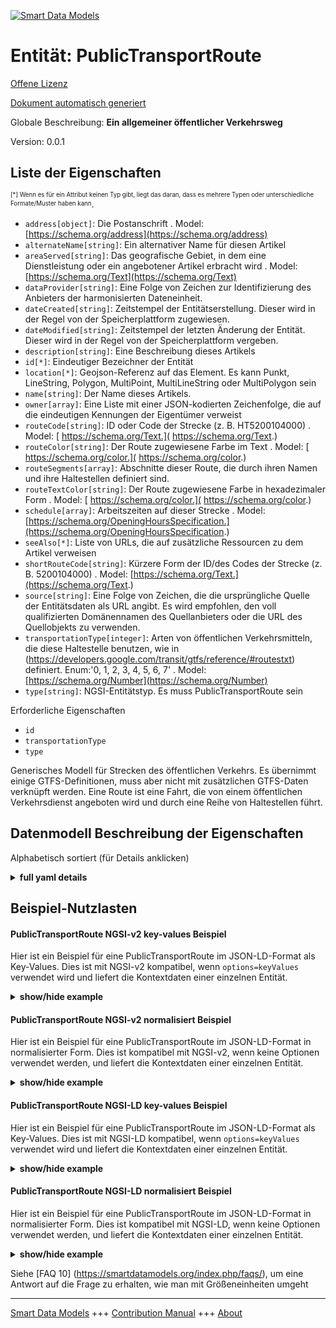 <!-- 10-Header -->  
[![Smart Data Models](https://smartdatamodels.org/wp-content/uploads/2022/01/SmartDataModels_logo.png "Logo")](https://smartdatamodels.org)  
Entität: PublicTransportRoute  
=============================<!-- /10-Header -->  
<!-- 15-License -->  
[Offene Lizenz](https://github.com/smart-data-models//dataModel.UrbanMobility/blob/master/PublicTransportRoute/LICENSE.md)  
[Dokument automatisch generiert](https://docs.google.com/presentation/d/e/2PACX-1vTs-Ng5dIAwkg91oTTUdt8ua7woBXhPnwavZ0FxgR8BsAI_Ek3C5q97Nd94HS8KhP-r_quD4H0fgyt3/pub?start=false&loop=false&delayms=3000#slide=id.gb715ace035_0_60)  
<!-- /15-License -->  
<!-- 20-Description -->  
Globale Beschreibung: **Ein allgemeiner öffentlicher Verkehrsweg**  
Version: 0.0.1  
<!-- /20-Description -->  
<!-- 30-PropertiesList -->  

## Liste der Eigenschaften  

<sup><sub>[*] Wenn es für ein Attribut keinen Typ gibt, liegt das daran, dass es mehrere Typen oder unterschiedliche Formate/Muster haben kann</sub></sup>.  
- `address[object]`: Die Postanschrift  . Model: [https://schema.org/address](https://schema.org/address)- `alternateName[string]`: Ein alternativer Name für diesen Artikel  - `areaServed[string]`: Das geografische Gebiet, in dem eine Dienstleistung oder ein angebotener Artikel erbracht wird  . Model: [https://schema.org/Text](https://schema.org/Text)- `dataProvider[string]`: Eine Folge von Zeichen zur Identifizierung des Anbieters der harmonisierten Dateneinheit.  - `dateCreated[string]`: Zeitstempel der Entitätserstellung. Dieser wird in der Regel von der Speicherplattform zugewiesen.  - `dateModified[string]`: Zeitstempel der letzten Änderung der Entität. Dieser wird in der Regel von der Speicherplattform vergeben.  - `description[string]`: Eine Beschreibung dieses Artikels  - `id[*]`: Eindeutiger Bezeichner der Entität  - `location[*]`: Geojson-Referenz auf das Element. Es kann Punkt, LineString, Polygon, MultiPoint, MultiLineString oder MultiPolygon sein  - `name[string]`: Der Name dieses Artikels.  - `owner[array]`: Eine Liste mit einer JSON-kodierten Zeichenfolge, die auf die eindeutigen Kennungen der Eigentümer verweist  - `routeCode[string]`: ID oder Code der Strecke (z. B. HT5200104000)  . Model: [ https://schema.org/Text.]( https://schema.org/Text.)- `routeColor[string]`: Der Route zugewiesene Farbe im Text  . Model: [ https://schema.org/color.]( https://schema.org/color.)- `routeSegments[array]`: Abschnitte dieser Route, die durch ihren Namen und ihre Haltestellen definiert sind.  - `routeTextColor[string]`: Der Route zugewiesene Farbe in hexadezimaler Form  . Model: [ https://schema.org/color.]( https://schema.org/color.)- `schedule[array]`: Arbeitszeiten auf dieser Strecke  . Model: [https://schema.org/OpeningHoursSpecification.](https://schema.org/OpeningHoursSpecification.)- `seeAlso[*]`: Liste von URLs, die auf zusätzliche Ressourcen zu dem Artikel verweisen  - `shortRouteCode[string]`: Kürzere Form der ID/des Codes der Strecke (z. B. 5200104000)  . Model: [https://schema.org/Text.](https://schema.org/Text.)- `source[string]`: Eine Folge von Zeichen, die die ursprüngliche Quelle der Entitätsdaten als URL angibt. Es wird empfohlen, den voll qualifizierten Domänennamen des Quellanbieters oder die URL des Quellobjekts zu verwenden.  - `transportationType[integer]`: Arten von öffentlichen Verkehrsmitteln, die diese Haltestelle benutzen, wie in (https://developers.google.com/transit/gtfs/reference/#routestxt) definiert. Enum:'0, 1, 2, 3, 4, 5, 6, 7'  . Model: [https://schema.org/Number](https://schema.org/Number)- `type[string]`: NGSI-Entitätstyp. Es muss PublicTransportRoute sein  <!-- /30-PropertiesList -->  
<!-- 35-RequiredProperties -->  
Erforderliche Eigenschaften  
- `id`  - `transportationType`  - `type`  <!-- /35-RequiredProperties -->  
<!-- 40-RequiredProperties -->  
Generisches Modell für Strecken des öffentlichen Verkehrs. Es übernimmt einige GTFS-Definitionen, muss aber nicht mit zusätzlichen GTFS-Daten verknüpft werden. Eine Route ist eine Fahrt, die von einem öffentlichen Verkehrsdienst angeboten wird und durch eine Reihe von Haltestellen führt.  
<!-- /40-RequiredProperties -->  
<!-- 50-DataModelHeader -->  
## Datenmodell Beschreibung der Eigenschaften  
Alphabetisch sortiert (für Details anklicken)  
<!-- /50-DataModelHeader -->  
<!-- 60-ModelYaml -->  
<details><summary><strong>full yaml details</strong></summary>    
```yaml  
PublicTransportRoute:    
  description: 'A generic public transport route'    
  properties:    
    address:    
      description: 'The mailing address'    
      properties:    
        addressCountry:    
          description: 'Property. The country. For example, Spain. Model:''https://schema.org/addressCountry'''    
          type: string    
        addressLocality:    
          description: 'Property. The locality in which the street address is, and which is in the region. Model:''https://schema.org/addressLocality'''    
          type: string    
        addressRegion:    
          description: 'Property. The region in which the locality is, and which is in the country. Model:''https://schema.org/addressRegion'''    
          type: string    
        postOfficeBoxNumber:    
          description: 'Property. The post office box number for PO box addresses. For example, 03578. Model:''https://schema.org/postOfficeBoxNumber'''    
          type: string    
        postalCode:    
          description: 'Property. The postal code. For example, 24004. Model:''https://schema.org/https://schema.org/postalCode'''    
          type: string    
        streetAddress:    
          description: 'Property. The street address. Model:''https://schema.org/streetAddress'''    
          type: string    
      type: object    
      x-ngsi:    
        model: https://schema.org/address    
        type: Property    
    alternateName:    
      description: 'An alternative name for this item'    
      type: string    
      x-ngsi:    
        type: Property    
    areaServed:    
      description: 'The geographic area where a service or offered item is provided'    
      type: string    
      x-ngsi:    
        model: https://schema.org/Text    
        type: Property    
    dataProvider:    
      description: 'A sequence of characters identifying the provider of the harmonised data entity.'    
      type: string    
      x-ngsi:    
        type: Property    
    dateCreated:    
      description: 'Entity creation timestamp. This will usually be allocated by the storage platform.'    
      format: date-time    
      type: string    
      x-ngsi:    
        type: Property    
    dateModified:    
      description: 'Timestamp of the last modification of the entity. This will usually be allocated by the storage platform.'    
      format: date-time    
      type: string    
      x-ngsi:    
        type: Property    
    description:    
      description: 'A description of this item'    
      type: string    
      x-ngsi:    
        type: Property    
    id:    
      anyOf: &publictransportroute_-_properties_-_owner_-_items_-_anyof    
        - description: 'Property. Identifier format of any NGSI entity'    
          maxLength: 256    
          minLength: 1    
          pattern: ^[\w\-\.\{\}\$\+\*\[\]`|~^@!,:\\]+$    
          type: string    
        - description: 'Property. Identifier format of any NGSI entity'    
          format: uri    
          type: string    
      description: 'Unique identifier of the entity'    
      x-ngsi:    
        type: Property    
    location:    
      description: 'Geojson reference to the item. It can be Point, LineString, Polygon, MultiPoint, MultiLineString or MultiPolygon'    
      oneOf:    
        - description: 'GeoProperty. Geojson reference to the item. Point'    
          properties:    
            bbox:    
              items:    
                type: number    
              minItems: 4    
              type: array    
            coordinates:    
              items:    
                type: number    
              minItems: 2    
              type: array    
            type:    
              enum:    
                - Point    
              type: string    
          required:    
            - type    
            - coordinates    
          title: 'GeoJSON Point'    
          type: object    
        - description: 'GeoProperty. Geojson reference to the item. LineString'    
          properties:    
            bbox:    
              items:    
                type: number    
              minItems: 4    
              type: array    
            coordinates:    
              items:    
                items:    
                  type: number    
                minItems: 2    
                type: array    
              minItems: 2    
              type: array    
            type:    
              enum:    
                - LineString    
              type: string    
          required:    
            - type    
            - coordinates    
          title: 'GeoJSON LineString'    
          type: object    
        - description: 'GeoProperty. Geojson reference to the item. Polygon'    
          properties:    
            bbox:    
              items:    
                type: number    
              minItems: 4    
              type: array    
            coordinates:    
              items:    
                items:    
                  items:    
                    type: number    
                  minItems: 2    
                  type: array    
                minItems: 4    
                type: array    
              type: array    
            type:    
              enum:    
                - Polygon    
              type: string    
          required:    
            - type    
            - coordinates    
          title: 'GeoJSON Polygon'    
          type: object    
        - description: 'GeoProperty. Geojson reference to the item. MultiPoint'    
          properties:    
            bbox:    
              items:    
                type: number    
              minItems: 4    
              type: array    
            coordinates:    
              items:    
                items:    
                  type: number    
                minItems: 2    
                type: array    
              type: array    
            type:    
              enum:    
                - MultiPoint    
              type: string    
          required:    
            - type    
            - coordinates    
          title: 'GeoJSON MultiPoint'    
          type: object    
        - description: 'GeoProperty. Geojson reference to the item. MultiLineString'    
          properties:    
            bbox:    
              items:    
                type: number    
              minItems: 4    
              type: array    
            coordinates:    
              items:    
                items:    
                  items:    
                    type: number    
                  minItems: 2    
                  type: array    
                minItems: 2    
                type: array    
              type: array    
            type:    
              enum:    
                - MultiLineString    
              type: string    
          required:    
            - type    
            - coordinates    
          title: 'GeoJSON MultiLineString'    
          type: object    
        - description: 'GeoProperty. Geojson reference to the item. MultiLineString'    
          properties:    
            bbox:    
              items:    
                type: number    
              minItems: 4    
              type: array    
            coordinates:    
              items:    
                items:    
                  items:    
                    items:    
                      type: number    
                    minItems: 2    
                    type: array    
                  minItems: 4    
                  type: array    
                type: array    
              type: array    
            type:    
              enum:    
                - MultiPolygon    
              type: string    
          required:    
            - type    
            - coordinates    
          title: 'GeoJSON MultiPolygon'    
          type: object    
      x-ngsi:    
        type: GeoProperty    
    name:    
      description: 'The name of this item.'    
      type: string    
      x-ngsi:    
        type: Property    
    owner:    
      description: 'A List containing a JSON encoded sequence of characters referencing the unique Ids of the owner(s)'    
      items:    
        anyOf: *publictransportroute_-_properties_-_owner_-_items_-_anyof    
        description: 'Property. Unique identifier of the entity'    
      type: array    
      x-ngsi:    
        type: Property    
    routeCode:    
      description: 'ID or code of the route (e.g. HT5200104000)'    
      type: string    
      x-ngsi:    
        model: ' https://schema.org/Text.'    
        type: Property    
    routeColor:    
      description: 'Color assigned to route in text'    
      pattern: "^#([a-fA-F0-9]{6}|[a-fA-F0-9]{3})$"    
      type: string    
      x-ngsi:    
        model: ' https://schema.org/color.'    
        type: Property    
    routeSegments:    
      description: 'Segments of this route defined by their name and stops.'    
      items:    
        properties:    
          refPublicTransportStops:    
            items:    
              format: uri    
              type: string    
            type: array    
          segmentName:    
            type: string    
        type: object    
      type: array    
      x-ngsi:    
        type: Property    
    routeTextColor:    
      description: 'Color assigned to route in hexadecimal'    
      type: string    
      x-ngsi:    
        model: ' https://schema.org/color.'    
        type: Property    
    schedule:    
      description: 'Working hours of this route'    
      items:    
        properties:    
          closes:    
            pattern: "[0-9]{2}:[0-9]{2}"    
            type: string    
          dayOfWeek:    
            enum:    
              - Friday    
              - Monday    
              - PublicHolidays    
              - Saturday    
              - Sunday    
              - Thursday    
              - Tuesday    
              - Wednesday    
            type: string    
          opens:    
            pattern: "[0-9]{2}:[0-9]{2}"    
            type: string    
        type: object    
      minItems: 1    
      type: array    
      x-ngsi:    
        model: https://schema.org/OpeningHoursSpecification.    
        type: Property    
    seeAlso:    
      description: 'list of uri pointing to additional resources about the item'    
      oneOf:    
        - items:    
            format: uri    
            type: string    
          minItems: 1    
          type: array    
        - format: uri    
          type: string    
      x-ngsi:    
        type: Property    
    shortRouteCode:    
      description: 'Shorter form of the ID/code of the route (e.g. 5200104000)'    
      type: string    
      x-ngsi:    
        model: https://schema.org/Text.    
        type: Property    
    source:    
      description: 'A sequence of characters giving the original source of the entity data as a URL. Recommended to be the fully qualified domain name of the source provider, or the URL to the source object.'    
      type: string    
      x-ngsi:    
        type: Property    
    transportationType:    
      description: "Types of public transport using this stop as defined in (https://developers.google.com/transit/gtfs/reference/#routestxt). Enum:'0, 1, 2, 3, 4, 5, 6, 7'"    
      enum:    
        - 0    
        - 1    
        - 2    
        - 3    
        - 4    
        - 5    
        - 6    
        - 7    
      type: integer    
      x-ngsi:    
        model: https://schema.org/Number    
        type: Property    
    type:    
      description: 'NGSI Entity type. It has to be PublicTransportRoute'    
      enum:    
        - PublicTransportRoute    
      type: string    
      x-ngsi:    
        type: Property    
  required:    
    - id    
    - type    
    - transportationType    
  type: object    
  x-derived-from: ""    
  x-disclaimer: 'Redistribution and use in source and binary forms, with or without modification, are permitted  provided that the license conditions are met. Copyleft (c) 2022 Contributors to Smart Data Models Program'    
  x-license-url: https://github.com/smart-data-models/dataModel.UrbanMobility/blob/master/PublicTransportRoute/LICENSE.md    
  x-model-schema: https://smart-data-models.github.io/dataModel.UrbanMobility/PublicTransportRoute/schema.json    
  x-model-tags: ""    
  x-version: 0.0.1    
```  
</details>    
<!-- /60-ModelYaml -->  
<!-- 70-MiddleNotes -->  
<!-- /70-MiddleNotes -->  
<!-- 80-Examples -->  
## Beispiel-Nutzlasten  
#### PublicTransportRoute NGSI-v2 key-values Beispiel  
Hier ist ein Beispiel für eine PublicTransportRoute im JSON-LD-Format als Key-Values. Dies ist mit NGSI-v2 kompatibel, wenn `options=keyValues` verwendet wird und liefert die Kontextdaten einer einzelnen Entität.  
<details><summary><strong>show/hide example</strong></summary>    
```json  
{  
  "id": "urn:ngsi-ld:PublicTransportRoute:santander:transport:busLine:N3",  
  "type": "PublicTransportRoute",  
  "source": "https://api.smartsantander.eu/",  
  "dataProvider": "http://www.smartsantander.eu/",  
  "routeCode": "5200103000",  
  "shortRouteCode": "N3",  
  "name": "PEÑACASTILLO-PLAZA DE ITALIA ",  
  "transportationType": 3,  
  "routeColor": "#ff0000",  
  "routeTextColor": "RED",  
  "routeSegments": [  
    {  
      "segmentName": "PEÑACASTILLO-PLAZA DE ITALIA:1",  
      "refPublicTransportStops": [  
        "urn:ngsi-ld:PublicTransportStop:santander:transport:busStop:311",  
        "urn:ngsi-ld:PublicTransportStop:santander:transport:busStop:129"  
      ]  
    },  
    {  
      "segmentName": "PEÑACASTILLO-PLAZA DE ITALIA:2",  
      "refPublicTransportStops": [  
        "urn:ngsi-ld:PublicTransportStop:santander:transport:busStop:130",  
        "urn:ngsi-ld:PublicTransportStop:santander:transport:busStop:131"  
      ]  
    }  
  ],  
  "schedule": [  
    {  
      "dayOfWeek": "Monday",  
      "opens": "09:00",  
      "closes": "23:00"  
    },  
    {  
      "dayOfWeek": "Tuesday",  
      "opens": "09:00",  
      "closes": "23:00"  
    },  
    {  
      "dayOfWeek": "Wednesday",  
      "opens": "09:00",  
      "closes": "23:00"  
    },  
    {  
      "dayOfWeek": "Thursday",  
      "opens": "09:00",  
      "closes": "23:00"  
    },  
    {  
      "dayOfWeek": "Friday",  
      "opens": "09:00",  
      "closes": "23:00"  
    },  
    {  
      "dayOfWeek": "Sunday",  
      "opens": "09:00",  
      "closes": "14:00"  
    }  
  ]  
}  
```  
</details>  
#### PublicTransportRoute NGSI-v2 normalisiert Beispiel  
Hier ist ein Beispiel für eine PublicTransportRoute im JSON-LD-Format in normalisierter Form. Dies ist kompatibel mit NGSI-v2, wenn keine Optionen verwendet werden, und liefert die Kontextdaten einer einzelnen Entität.  
<details><summary><strong>show/hide example</strong></summary>    
```json  
{  
  "id": "urn:ngsi-ld:PublicTransportRoute:santander:transport:busLine:N3",  
  "type": "PublicTransportRoute",  
  "source": {  
    "type": "Text",  
    "value": "https://api.smartsantander.eu/"  
  },  
  "dataProvider": {  
    "type": "Text",  
    "value": "http://www.smartsantander.eu/"  
  },  
  "routeCode": {  
    "type": "Text",  
    "value": "5200103000"  
  },  
  "shortRouteCode": {  
    "type": "Text",  
    "value": "N3"  
  },  
  "name": {  
    "type": "Text",  
    "value": "PEÑACASTILLO-PLAZA DE ITALIA"  
  },  
  "transportationType": {  
    "type": "Number",  
    "value": 3  
  },  
  "routeColor": {  
    "type": "Text",  
    "value": "#ff0000"  
  },  
  "routeTextColor": {  
    "type": "Text",  
    "value": "RED"  
  },  
  "routeSegments": {  
    "type": "StructuredValue",  
    "value": [  
      {  
        "segmentName": "PEÑACASTILLO-PLAZA DE ITALIA:1",  
        "refPublicTransportStops": [  
          "urn:ngsi-ld:PublicTransportStop:santander:transport:busStop:311",  
          "urn:ngsi-ld:PublicTransportStop:santander:transport:busStop:129"  
        ]  
      },  
      {  
        "segmentName": "PEÑACASTILLO-PLAZA DE ITALIA:2",  
        "refPublicTransportStops": [  
          "urn:ngsi-ld:PublicTransportStop:santander:transport:busStop:130",  
          "urn:ngsi-ld:PublicTransportStop:santander:transport:busStop:131"  
        ]  
      }  
    ]  
  },  
  "schedule": {  
    "type": "StructuredValue",  
    "value": [  
      {  
        "validFrom": "2018-01-24",  
        "validThrough": "2018-05-25",  
        "opens": "09:00",  
        "closes": "23:00"  
      },  
      {  
        "dayOfWeek": "Sunday",  
        "opens": "09:00",  
        "closes": "14:00"  
      }  
    ]  
  }  
}  
```  
</details>  
#### PublicTransportRoute NGSI-LD key-values Beispiel  
Hier ist ein Beispiel für eine PublicTransportRoute im JSON-LD-Format als Key-Values. Dies ist mit NGSI-LD kompatibel, wenn `options=keyValues` verwendet wird und liefert die Kontextdaten einer einzelnen Entität.  
<details><summary><strong>show/hide example</strong></summary>    
```json  
{  
    "id": "urn:ngsi-ld:PublicTransportRoute:santander:transport:busLine:N3",  
    "type": "PublicTransportRoute",  
    "dataProvider": {  
        "type": "Text",  
        "value": "http://www.smartsantander.eu/"  
    },  
    "name": {  
        "type": "Text",  
        "value": "PE\u00d1ACASTILLO-PLAZA DE ITALIA"  
    },  
    "routeCode": {  
        "type": "Text",  
        "value": "5200103000"  
    },  
    "routeColor": {  
        "type": "Text",  
        "value": "#ff0000"  
    },  
    "routeSegments": {  
        "type": "StructuredValue",  
        "value": [  
            {  
                "segmentName": "PE\u00d1ACASTILLO-PLAZA DE ITALIA:1",  
                "refPublicTransportStops": [  
                    "urn:ngsi-ld:PublicTransportStop:santander:transport:busStop:311",  
                    "urn:ngsi-ld:PublicTransportStop:santander:transport:busStop:129"  
                ]  
            },  
            {  
                "segmentName": "PE\u00d1ACASTILLO-PLAZA DE ITALIA:2",  
                "refPublicTransportStops": [  
                    "urn:ngsi-ld:PublicTransportStop:santander:transport:busStop:130",  
                    "urn:ngsi-ld:PublicTransportStop:santander:transport:busStop:131"  
                ]  
            }  
        ]  
    },  
    "routeTextColor": {  
        "type": "Text",  
        "value": "RED"  
    },  
    "schedule": {  
        "type": "StructuredValue",  
        "value": [  
            {  
                "validFrom": "2018-01-24",  
                "validThrough": "2018-05-25",  
                "opens": "09:00",  
                "closes": "23:00"  
            },  
            {  
                "dayOfWeek": "Sunday",  
                "opens": "09:00",  
                "closes": "14:00"  
            }  
        ]  
    },  
    "shortRouteCode": {  
        "type": "Text",  
        "value": "N3"  
    },  
    "source": {  
        "type": "Text",  
        "value": "https://api.smartsantander.eu/"  
    },  
    "transportationType": {  
        "type": "Number",  
        "value": 3  
    },  
    "@context": [  
        "https://smart-data-models.github.io/data-models/context.jsonld",  
        "https://uri.etsi.org/ngsi-ld/v1/ngsi-ld-core-context.jsonld",  
        "https://raw.githubusercontent.com/smart-data-models/dataModel.UrbanMobility/master/context.jsonld"  
    ]  
}  
```  
</details>  
#### PublicTransportRoute NGSI-LD normalisiert Beispiel  
Hier ist ein Beispiel für eine PublicTransportRoute im JSON-LD-Format in normalisierter Form. Dies ist kompatibel mit NGSI-LD, wenn keine Optionen verwendet werden, und liefert die Kontextdaten einer einzelnen Entität.  
<details><summary><strong>show/hide example</strong></summary>    
```json  
{  
    "id": "urn:ngsi-ld:PublicTransportRoute:santander:transport:busLine:N3",  
    "type": "PublicTransportRoute",  
    "dataProvider": "http://www.smartsantander.eu/",  
    "entityVersion": 2.0,  
    "name": {  
        "type": "Property",  
        "value": "PE\u00d1ACASTILLO-PLAZA DE ITALIA "  
    },  
    "routeCode": {  
        "type": "Property",  
        "value": "5200103000"  
    },  
    "routeColor": {  
        "type": "Property",  
        "value": "#ff0000"  
    },  
    "routeSegments": {  
        "type": "Property",  
        "value": [  
            {  
                "segmentName": "PE\u00d1ACASTILLO-PLAZA DE ITALIA:1",  
                "refPublicTransportStops": [  
                    "urn:ngsi-ld:PublicTransportStop:santander:transport:busStop:311",  
                    "urn:ngsi-ld:PublicTransportStop:santander:transport:busStop:129"  
                ]  
            },  
            {  
                "segmentName": "PE\u00d1ACASTILLO-PLAZA DE ITALIA:2",  
                "refPublicTransportStops": [  
                    "urn:ngsi-ld:PublicTransportStop:santander:transport:busStop:130",  
                    "urn:ngsi-ld:PublicTransportStop:santander:transport:busStop:131"  
                ]  
            }  
        ]  
    },  
    "routeTextColor": {  
        "type": "Property",  
        "value": "RED"  
    },  
    "schedule": {  
        "type": "Property",  
        "value": [  
            {  
                "validFrom": "2018-01-24",  
                "validThrough": "2018-05-25",  
                "opens": "09:00",  
                "closes": "23:00"  
            },  
            {  
                "dayOfWeek": "Sunday",  
                "opens": "09:00",  
                "closes": "14:00"  
            }  
        ]  
    },  
    "shortRouteCode": {  
        "type": "Property",  
        "value": "N3"  
    },  
    "source": "https://api.smartsantander.eu/",  
    "transportationType": {  
        "type": "Property",  
        "value": 3  
    },  
    "@context": [  
        "https://smart-data-models.github.io/data-models/context.jsonld",  
        "https://uri.etsi.org/ngsi-ld/v1/ngsi-ld-core-context.jsonld",  
        "https://raw.githubusercontent.com/smart-data-models/dataModel.UrbanMobility/master/context.jsonld"  
    ]  
}  
```  
</details><!-- /80-Examples -->  
<!-- 90-FooterNotes -->  
<!-- /90-FooterNotes -->  
<!-- 95-Units -->  
Siehe [FAQ 10] (https://smartdatamodels.org/index.php/faqs/), um eine Antwort auf die Frage zu erhalten, wie man mit Größeneinheiten umgeht  
<!-- /95-Units -->  
<!-- 97-LastFooter -->  
---  
[Smart Data Models](https://smartdatamodels.org) +++ [Contribution Manual](https://bit.ly/contribution_manual) +++ [About](https://bit.ly/Introduction_SDM)<!-- /97-LastFooter -->  
